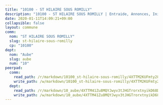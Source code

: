 ```yaml
---
title: "10100 - ST HILAIRE SOUS ROMILLY"
description: "10100 - ST HILAIRE SOUS ROMILLY | Entraide, Annonces, Initiatives"
date: 2020-01-11T14:09:21+09:00
collapsible: false
layout: commune
comm:
  nom: "ST HILAIRE SOUS ROMILLY"
  slug: st-hilaire-sous-romilly
  cp: "10100"
dept:
  nom: "Aube"
  slug: aube
  num: "10"
peerpad:
  comm:
    read_path: /r/markdown/10100_st-hilaire-sous-romilly/4XTTM2KUFmty28gNAgWgLjWrXMGfeLNQvK1RWZanFzM8mZRb1
    write_path: /w/markdown/10100_st-hilaire-sous-romilly/4XTTM2KUFmty28gNAgWgLjWrXMGfeLNQvK1RWZanFzM8mZRb1-K3TgUi4vbRRtWn6aswnQhNYwqfibosxUGQzHZmf2KeEnv4TUEuQPYpX43ax1xNLUY9jBpBzDMPpHUeHRARC8DCD1Zo35jFgJ677tLXrf51V4uRo5BbnxdRKxxxbyfS8avY6xGMD5
  dept:
    read_path: /r/markdown/10_aube/4XTTM41Zu8MQYJwyv3tJHGTrorxtnyikD68DsVemyiZk3ThMz
    write_path: /w/markdown/10_aube/4XTTM41Zu8MQYJwyv3tJHGTrorxtnyikD68DsVemyiZk3ThMz-K3TgTmGUJaeXhcyrKr3gXoqmq82GkfYoTwSCbr39jXo2qoiz4eMZ1zWf94tEK8PkgCEQwZ6j878iec7q7nyW22BbTVtKr2C3mJwkjMoqhPxRA9brvyfx2cZBiMVgJntTtrf7GrDW
---
```


